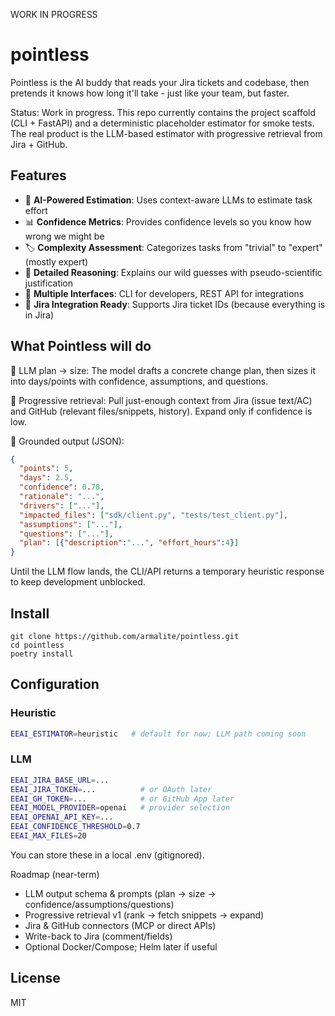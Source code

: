 WORK IN PROGRESS

# pointless

Pointless is the AI buddy that reads your Jira tickets and codebase, then pretends it knows how long it'll take - just like your team, but faster. 

Status: Work in progress. This repo currently contains the project scaffold (CLI + FastAPI) and a deterministic placeholder estimator for smoke tests. The real product is the LLM-based estimator with progressive retrieval from Jira + GitHub.

## Features

- 🤖 **AI-Powered Estimation**: Uses context-aware LLMs to estimate task effort
- 📊 **Confidence Metrics**: Provides confidence levels so you know how wrong we might be
- 🏷️ **Complexity Assessment**: Categorizes tasks from "trivial" to "expert" (mostly expert)
- 📝 **Detailed Reasoning**: Explains our wild guesses with pseudo-scientific justification
- 🔄 **Multiple Interfaces**: CLI for developers, REST API for integrations
- 🎯 **Jira Integration Ready**: Supports Jira ticket IDs (because everything is in Jira)

## What Pointless will do

🤖 LLM plan → size: The model drafts a concrete change plan, then sizes it into days/points with confidence, assumptions, and questions.

🔎 Progressive retrieval: Pull just-enough context from Jira (issue text/AC) and GitHub (relevant files/snippets, history). Expand only if confidence is low.

🧾 Grounded output (JSON):
```json
{
  "points": 5,
  "days": 2.5,
  "confidence": 0.78,
  "rationale": "...",
  "drivers": ["..."],
  "impacted_files": ["sdk/client.py", "tests/test_client.py"],
  "assumptions": ["..."],
  "questions": ["..."],
  "plan": [{"description":"...", "effort_hours":4}]
}

```
Until the LLM flow lands, the CLI/API returns a temporary heuristic response to keep development unblocked.

## Install
```
git clone https://github.com/armalite/pointless.git
cd pointless
poetry install
```

## Configuration


### Heuristic
```bash
EEAI_ESTIMATOR=heuristic   # default for now; LLM path coming soon
```

### LLM
```bash
EEAI_JIRA_BASE_URL=...
EEAI_JIRA_TOKEN=...          # or OAuth later
EEAI_GH_TOKEN=...            # or GitHub App later
EEAI_MODEL_PROVIDER=openai   # provider selection
EEAI_OPENAI_API_KEY=...
EEAI_CONFIDENCE_THRESHOLD=0.7
EEAI_MAX_FILES=20
```
You can store these in a local .env (gitignored).


Roadmap (near-term)

 - LLM output schema & prompts (plan → size → confidence/assumptions/questions)
 - Progressive retrieval v1 (rank → fetch snippets → expand)
 - Jira & GitHub connectors (MCP or direct APIs)
 - Write-back to Jira (comment/fields)
 - Optional Docker/Compose; Helm later if useful


 ## License
 MIT